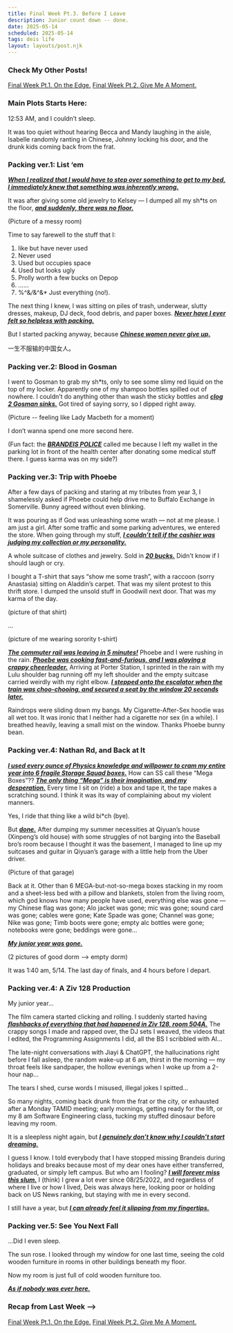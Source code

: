 ```yaml
---
title: Final Week Pt.3. Before I Leave
description: Junior count down -- done.
date: 2025-05-14
scheduled: 2025-05-14
tags: deis life
layout: layouts/post.njk
---
```


<h3>Check My Other Posts!</h3>
<a href="{{ '/posts/spring2025finalweekpt1/' | url }}">Final Week Pt.1. On the Edge.</a>
<a href="{{ '/posts/spring2025finalweekpt2/' | url }}">Final Week Pt.2. Give Me A Moment.</a>
<!-- <a href="{{ '/posts/thirdpost/' | url }}">Third post</a> -->

<h3>Main Plots Starts Here:</h3>

12:53 AM, and I couldn’t sleep.

It was too quiet without hearing Becca and Mandy laughing in the aisle, Isabelle randomly ranting in Chinese, Johnny locking his door, and the drunk kids coming back from the frat.

<h3>Packing ver.1: List ‘em</h3>

***<u>When I realized that I would have to step over something to get to my bed, I immediately knew that something was inherently wrong.***</u>

It was after giving some old jewelry to Kelsey — I dumped all my sh*ts on the floor, ***<u>and suddenly, there was no floor.***</u>

(Picture of a messy room)

Time to say farewell to the stuff that I:
1. like but have never used
2. Never used
3. Used but occupies space
4. Used but looks ugly
5. Prolly worth a few bucks on Depop
6. ……
7. %^&*/*&^&* Just everything (no!).

The next thing I knew, I was sitting on piles of trash, underwear, slutty dresses, makeup, DJ deck, food debris, and paper boxes. ***<u>Never have I ever felt so helpless with packing.***</u> 

But I started packing anyway, because ***<u>Chinese women never give up.***</u>

一生不服输的中国女人。

<h3>Packing ver.2: Blood in Gosman</h3>

I went to Gosman to grab my sh*ts, only to see some slimy red liquid on the top of my locker. Apparently one of my shampoo bottles spilled out of nowhere. I couldn’t do anything other than wash the sticky bottles and ***<u>clog 2 Gosman sinks.***</u> Got tired of saying sorry, so I dipped right away.

(Picture -- feeling like Lady Macbeth for a moment)

I don’t wanna spend one more second here.

(Fun fact: the ***<u>BRANDEIS POLICE***</u> called me because I left my wallet in the parking lot in front of the health center after donating some medical stuff there. I guess karma was on my side?)

<h3>Packing ver.3: Trip with Phoebe</h3>

After a few days of packing and staring at my tributes from year 3, I shamelessly asked if Phoebe could help drive me to Buffalo Exchange in Somerville. Bunny agreed without even blinking.

It was pouring as if God was unleashing some wrath — not at me please. I am just a girl. After some traffic and some parking adventures, we entered the store. When going through my stuff, ***<u>I couldn’t tell if the cashier was judging my collection or my personality.***</u>

A whole suitcase of clothes and jewelry. Sold in ***<u>20 bucks.***</u> Didn't know if I should laugh or cry.

I bought a T-shirt that says “show me some trash”, with a raccoon (sorry Anastasia) sitting on Aladdin’s carpet. That was my silent protest to this thrift store. I dumped the unsold stuff in Goodwill next door. That was my karma of the day.

(picture of that shirt)

…

(picture of me wearing sorority t-shirt)

***<u>The commuter rail was leaving in 5 minutes!***</u> Phoebe and I were rushing in the rain. ***<u>Phoebe was cooking fast-and-furious, and I was playing a crappy cheerleader.***</u> Arriving at Porter Station, I sprinted in the rain with my Lulu shoulder bag running off my left shoulder and the empty suitcase carried weirdly with my right elbow. ***<u>I stepped onto the escalator when the train was choo-chooing, and secured a seat by the window 20 seconds later.***</u>

Raindrops were sliding down my bangs. My Cigarette-After-Sex hoodie was all wet too. It was ironic that I neither had a cigarette nor sex (in a while). I breathed heavily, leaving a small mist on the window. Thanks Phoebe bunny bean.


<h3>Packing ver.4: Nathan Rd, and Back at It</h3>

***<u>I used every ounce of Physics knowledge and willpower to cram my entire year into 6 fragile Storage Squad boxes.***</u> How can SS call these “Mega Boxes”?? ***<u>The only thing “Mega” is their imagination, and my desperation.***</u> Every time I sit on (ride) a box and tape it, the tape makes a scratching sound. I think it was its way of complaining about my violent manners.

Yes, I ride that thing like a wild bi*ch (bye).

But ***<u>done.***</u> After dumping my summer necessities at Qiyuan’s house (Xinpeng’s old house) with some struggles of not barging into the Baseball bro’s room because I thought it was the basement, I managed to line up my suitcases and guitar in Qiyuan’s garage with a little help from the Uber driver.

(Picture of that garage)

Back at it. Other than 6 MEGA-but-not-so-mega boxes stacking in my room and a sheet-less bed with a pillow and blankets, stolen from the living room, which god knows how many people have used, everything else was gone — my Chinese flag was gone; Alo jacket was gone; mic was gone; sound card was gone; cables were gone; Kate Spade was gone; Channel was gone; Nike was gone; Timb boots were gone; empty alc bottles were gone; notebooks were gone; beddings were gone…

***<u>My junior year was gone.***</u>

(2 pictures of good dorm --> empty dorm)

It was 1:40 am, 5/14. The last day of finals, and 4 hours before I depart. 

<h3>Packing ver.4: A Ziv 128 Production</h3>

My junior year…

The film camera started clicking and rolling. I suddenly started having ***<u>flashbacks of everything that had happened in Ziv 128, room 504A.***</u> The crappy songs I made and rapped over, the DJ sets I weaved, the videos that I edited, the Programming Assignments I did, all the BS I scribbled with AI…

The late-night conversations with Jiayi & ChatGPT, the hallucinations right before I fall asleep, the random wake-up at 6 am, thirst in the morning — my throat feels like sandpaper, the hollow evenings when I woke up from a 2-hour nap…

The tears I shed, curse words I misused, illegal jokes I spitted…

So many nights, coming back drunk from the frat or the city, or exhausted after a Monday TAMID meeting; early mornings, getting ready for the lift, or my 8 am Software Engineering class, tucking my stuffed dinosaur before leaving my room.

It is a sleepless night again, but ***<u>I genuinely don’t know why I couldn’t start dreaming.***</u>

I guess I know. I told everybody that I have stopped missing Brandeis during holidays and breaks because most of my dear ones have either transferred, graduated, or simply left campus. But who am I fooling? ***<u>I will forever miss this slum.***</u> I (think) I grew a lot ever since 08/25/2022, and regardless of where I live or how I lived, Deis was always here, looking poor or holding back on US News ranking, but staying with me in every second.

I still have a year, but ***<u>I can already feel it slipping from my fingertips.***</u>

<h3>Packing ver.5: See You Next Fall</h3>

…Did I even sleep.

The sun rose. I looked through my window for one last time, seeing the cold wooden furniture in rooms in other buildings beneath my floor. 

Now my room is just full of cold wooden furniture too.

***<u>As if nobody was ever here.***</u>

<h3>Recap from Last Week --> </h3>
<a href="{{ '/posts/spring2025finalweekpt1/' | url }}">Final Week Pt.1. On the Edge.</a>
<a href="{{ '/posts/spring2025finalweekpt2/' | url }}">Final Week Pt.2. Give Me A Moment.</a>


<!-- # Test SVG

![Test Share SVG](/img/share.svg)

# Test Relative Local Image

![Test Share SVG](../../img/doener.jpg)

# Test PNG

![Png By @clipartmax.com](https://www.clipartmax.com/png/full/0-9896_film-clipart-free-to-use-public-domain-movie-clip-art-directors-board.png) -->
